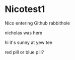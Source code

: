 # Nicotest1
Nico entering Github rabbithole
<the end>

nicholas was here

hi it's sunny at yew tee

red pill or blue pill?
